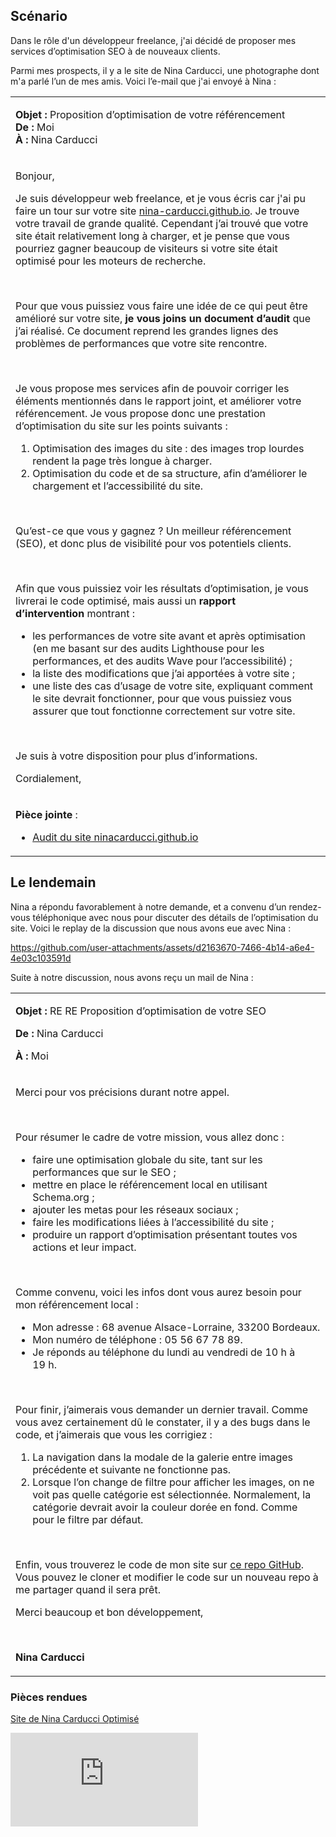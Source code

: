 ## Scénario

Dans le rôle d'un développeur freelance, j'ai décidé de proposer mes services d’optimisation SEO à de nouveaux clients. 


Parmi mes prospects, il y a le site de Nina Carducci, une photographe dont m'a parlé l’un de mes amis. Voici l’e-mail que j'ai envoyé à Nina : 

<table>
<tbody>
<tr>
<td>
<p><strong>Objet :</strong>&nbsp;Proposition d’optimisation de votre référencement<br><strong>De :&nbsp;</strong>Moi<br><strong>À :&nbsp;</strong>Nina Carducci</p>
</td>
</tr>
<tr>
<td>
<p>Bonjour,&nbsp;</p>
<p>Je suis développeur web freelance, et je vous écris car j'ai pu faire un tour sur votre site&nbsp;<a class="custom-link" href="https://nina-carducci.github.io/">nina-carducci.github.io</a>. Je trouve votre travail de grande qualité. Cependant j’ai trouvé que votre site était relativement long à charger, et je pense que vous pourriez gagner beaucoup de visiteurs si votre site était optimisé pour les moteurs de recherche.</p>
<p>&nbsp;</p>
<p>Pour que vous puissiez vous faire une idée de ce qui peut être amélioré sur votre site,&nbsp;<strong>je vous joins un document d’audit</strong>&nbsp;que j’ai réalisé. Ce document reprend les grandes lignes des problèmes de performances que votre site rencontre.</p>
<p>&nbsp;</p>
<p>Je vous propose mes services afin de pouvoir corriger les éléments mentionnés dans le rapport joint, et améliorer votre référencement. Je vous propose donc une prestation d’optimisation du site sur les points suivants&nbsp;:</p>
<ol>
<li>Optimisation des images du site&nbsp;: des images trop lourdes rendent la page très longue à charger.</li>
<li>Optimisation du code et de sa structure, afin d’améliorer le chargement et l’accessibilité du site.&nbsp;</li>
</ol>
<p>&nbsp;</p>
<p>Qu’est-ce que vous y gagnez ? Un meilleur référencement (SEO), et donc plus de visibilité pour vos potentiels clients.</p>
<p>&nbsp;</p>
<p>Afin que vous puissiez voir les résultats d’optimisation, je vous livrerai le code optimisé, mais aussi un&nbsp;<strong>rapport d’intervention&nbsp;</strong>montrant&nbsp;:</p>
<ul>
<li>les performances de votre site avant et après optimisation (en me basant sur des audits Lighthouse pour les performances, et des audits Wave pour l’accessibilité)&nbsp;;</li>
<li>la liste des modifications que j’ai apportées à votre site&nbsp;;&nbsp;</li>
<li>une liste des cas d’usage de votre site, expliquant comment le site devrait fonctionner, pour que vous puissiez vous assurer que tout fonctionne correctement sur votre site.&nbsp;</li>
</ul>
<p>&nbsp;</p>
<p>Je suis à votre disposition pour plus d’informations.</p>
<p>Cordialement,</p>
</td>
</tr>
<tr>
<td>
<p><strong>Pièce jointe</strong>&nbsp;:</p>
<ul>
<li><a class="custom-link" href="https://course.oc-static.com/projects/D%C3%A9veloppeur+Web/IW_P9+Optimisation/Audit+lighthouse+Desktop.pdf">Audit du site ninacarducci.github.io</a></li>
</ul>
</td>
</tr>
</tbody>
</table>

## Le lendemain

Nina a répondu favorablement à notre demande, et a convenu d’un rendez-vous téléphonique avec nous pour discuter des détails de l’optimisation du site.
Voici le replay de la discussion que nous avons eue avec Nina :

https://github.com/user-attachments/assets/d2163670-7466-4b14-a6e4-4e03c103591d

Suite à notre discussion, nous avons reçu un mail de Nina : 

<table>
<tbody>
<tr>
<td>
<p><strong>Objet :&nbsp;</strong>RE RE Proposition d’optimisation de votre SEO</p>
<p><strong>De :&nbsp;</strong>Nina Carducci</p>
<p><strong>À :&nbsp;</strong>Moi</p>
</td>
</tr>
<tr>
<td>
<p>Merci pour vos précisions durant notre appel.&nbsp;</p>
<p>&nbsp;</p>
<p>Pour résumer le cadre de votre mission, vous allez donc&nbsp;:&nbsp;</p>
<ul>
<li>faire une optimisation globale du site, tant sur les performances que sur le SEO&nbsp;;</li>
<li>mettre en place le référencement local en utilisant Schema.org&nbsp;;</li>
<li>ajouter les metas pour les réseaux sociaux&nbsp;;</li>
<li>faire les modifications liées à l’accessibilité du site&nbsp;;</li>
<li>produire un rapport d’optimisation présentant toutes vos actions et leur impact.</li>
</ul>
<p>&nbsp;</p>
<p>Comme convenu, voici les infos dont vous aurez besoin pour mon référencement local&nbsp;:</p>
<ul>
<li>Mon adresse : 68 avenue Alsace-Lorraine, 33200 Bordeaux.</li>
<li>Mon numéro de téléphone : 05 56 67 78 89.</li>
<li>Je réponds au téléphone du lundi au vendredi de 10&nbsp;h à 19&nbsp;h.</li>
</ul>
<p>&nbsp;</p>
<p>Pour finir, j’aimerais vous demander un dernier travail. Comme vous avez certainement dû le constater, il y a des bugs dans le code, et j’aimerais que vous les corrigiez&nbsp;:&nbsp;</p>
<ol>
<li>La navigation dans la modale de la galerie entre images précédente et suivante ne fonctionne pas.&nbsp;</li>
<li>Lorsque l’on change de filtre pour afficher les images, on ne voit pas quelle catégorie est sélectionnée. Normalement, la catégorie devrait avoir la couleur dorée en fond. Comme pour le filtre par défaut.&nbsp;&nbsp;</li>
</ol>
<p>&nbsp;</p>
<p>Enfin, vous trouverez le code de mon site sur&nbsp;<a class="custom-link" href="https://github.com/OpenClassrooms-Student-Center/Nina-Carducci-Dev">ce repo GitHub</a>. Vous pouvez le cloner et modifier le code sur un nouveau repo à me partager quand il sera prêt.</p>
<p>Merci beaucoup et bon développement,</p>
<p>&nbsp;</p>
<p><strong>Nina Carducci</strong></p>
</td>
</tr>
</tbody>
</table>

### Pièces rendues

[Site de Nina Carducci Optimisé](https://bluskyart.github.io/OpenClassooms-Projet4/)

<embed src="https://github.com/user-attachments/files/17194933/Lescrohart_Guerwan_2_audit_lighthouse_092024.pdf" type="application/pdf">

